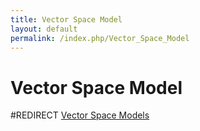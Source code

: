 ```yaml
---
title: Vector Space Model
layout: default
permalink: /index.php/Vector_Space_Model
---
```


# Vector Space Model

#REDIRECT [Vector Space Models](Vector_Space_Models)